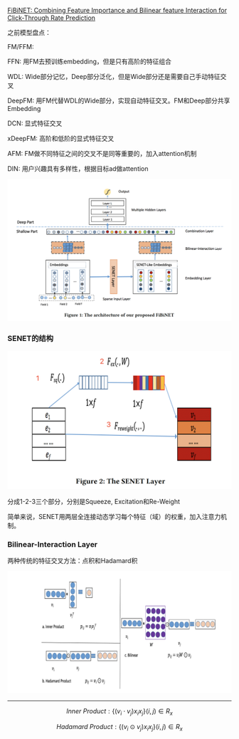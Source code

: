 [FiBiNET: Combining Feature Importance and Bilinear feature Interaction for Click-Through Rate Prediction](./FiBiNET-Combining-Feature-Importance-and-Bilinear-feature-Interaction-for-Click-Through-Rate-Prediction.pdf)





之前模型盘点：

FM/FFM: 

FFN: 用FM去预训练embedding，但是只有高阶的特征组合

WDL: Wide部分记忆，Deep部分泛化，但是Wide部分还是需要自己手动特征交叉

DeepFM: 用FM代替WDL的Wide部分，实现自动特征交叉。FM和Deep部分共享Embedding

DCN: 显式特征交叉

xDeepFM: 高阶和低阶的显式特征交叉

AFM: FM做不同特征之间的交叉不是同等重要的，加入attention机制

DIN: 用户兴趣具有多样性，根据目标ad做attention

![image-20200909205151843](pics/image-20200909205151843.png)

### SENET的结构

![image-20200909212841281](pics/image-20200909212841281.png)



分成1-2-3三个部分，分别是Squeeze, Excitation和Re-Weight

简单来说，SENET用两层全连接动态学习每个特征（域）的权重，加入注意力机制。



### Bilinear-Interaction Layer

两种传统的特征交叉方法：点积和Hadamard积

![image-20200909213955093](pics/image-20200909213955093.png)

---

$$
Inner\ Product: \left\{\left(v_{i} \cdot v_{j}\right) x_{i} x_{j}\right\}(i, j) \in R_{x}
$$

$$
Hadamard\ Product: \left\{\left(v_{i} \odot v_{j}\right) x_{i} x_{j}\right\}(i, j) \in R_{x}
$$



